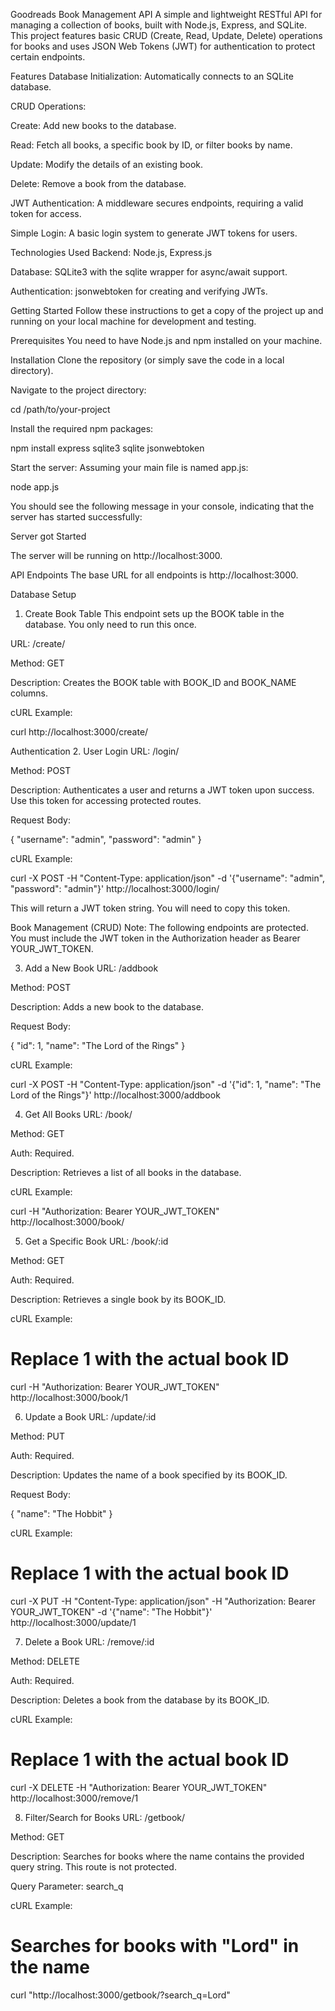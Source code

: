 Goodreads Book Management API
A simple and lightweight RESTful API for managing a collection of books, built with Node.js, Express, and SQLite. This project features basic CRUD (Create, Read, Update, Delete) operations for books and uses JSON Web Tokens (JWT) for authentication to protect certain endpoints.

Features
Database Initialization: Automatically connects to an SQLite database.

CRUD Operations:

Create: Add new books to the database.

Read: Fetch all books, a specific book by ID, or filter books by name.

Update: Modify the details of an existing book.

Delete: Remove a book from the database.

JWT Authentication: A middleware secures endpoints, requiring a valid token for access.

Simple Login: A basic login system to generate JWT tokens for users.

Technologies Used
Backend: Node.js, Express.js

Database: SQLite3 with the sqlite wrapper for async/await support.

Authentication: jsonwebtoken for creating and verifying JWTs.

Getting Started
Follow these instructions to get a copy of the project up and running on your local machine for development and testing.

Prerequisites
You need to have Node.js and npm installed on your machine.

Installation
Clone the repository (or simply save the code in a local directory).

Navigate to the project directory:

cd /path/to/your-project

Install the required npm packages:

npm install express sqlite3 sqlite jsonwebtoken

Start the server:
Assuming your main file is named app.js:

node app.js

You should see the following message in your console, indicating that the server has started successfully:

Server got Started

The server will be running on http://localhost:3000.

API Endpoints
The base URL for all endpoints is http://localhost:3000.

Database Setup
1. Create Book Table
This endpoint sets up the BOOK table in the database. You only need to run this once.

URL: /create/

Method: GET

Description: Creates the BOOK table with BOOK_ID and BOOK_NAME columns.

cURL Example:

curl http://localhost:3000/create/

Authentication
2. User Login
URL: /login/

Method: POST

Description: Authenticates a user and returns a JWT token upon success. Use this token for accessing protected routes.

Request Body:

{
    "username": "admin",
    "password": "admin"
}

cURL Example:

curl -X POST -H "Content-Type: application/json" -d '{"username": "admin", "password": "admin"}' http://localhost:3000/login/

This will return a JWT token string. You will need to copy this token.

Book Management (CRUD)
Note: The following endpoints are protected. You must include the JWT token in the Authorization header as Bearer YOUR_JWT_TOKEN.

3. Add a New Book
URL: /addbook

Method: POST

Description: Adds a new book to the database.

Request Body:

{
    "id": 1,
    "name": "The Lord of the Rings"
}

cURL Example:

curl -X POST -H "Content-Type: application/json" -d '{"id": 1, "name": "The Lord of the Rings"}' http://localhost:3000/addbook

4. Get All Books
URL: /book/

Method: GET

Auth: Required.

Description: Retrieves a list of all books in the database.

cURL Example:

curl -H "Authorization: Bearer YOUR_JWT_TOKEN" http://localhost:3000/book/

5. Get a Specific Book
URL: /book/:id

Method: GET

Auth: Required.

Description: Retrieves a single book by its BOOK_ID.

cURL Example:

# Replace 1 with the actual book ID
curl -H "Authorization: Bearer YOUR_JWT_TOKEN" http://localhost:3000/book/1

6. Update a Book
URL: /update/:id

Method: PUT

Auth: Required.

Description: Updates the name of a book specified by its BOOK_ID.

Request Body:

{
    "name": "The Hobbit"
}

cURL Example:

# Replace 1 with the actual book ID
curl -X PUT -H "Content-Type: application/json" -H "Authorization: Bearer YOUR_JWT_TOKEN" -d '{"name": "The Hobbit"}' http://localhost:3000/update/1

7. Delete a Book
URL: /remove/:id

Method: DELETE

Auth: Required.

Description: Deletes a book from the database by its BOOK_ID.

cURL Example:

# Replace 1 with the actual book ID
curl -X DELETE -H "Authorization: Bearer YOUR_JWT_TOKEN" http://localhost:3000/remove/1

8. Filter/Search for Books
URL: /getbook/

Method: GET

Description: Searches for books where the name contains the provided query string. This route is not protected.

Query Parameter: search_q

cURL Example:

# Searches for books with "Lord" in the name
curl "http://localhost:3000/getbook/?search_q=Lord"
